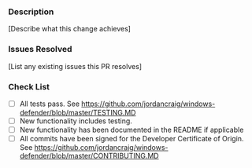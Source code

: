 ### Description

[Describe what this change achieves]

### Issues Resolved

[List any existing issues this PR resolves]

### Check List

- [ ] All tests pass. See <https://github.com/jordancraig/windows-defender/blob/master/TESTING.MD>
- [ ] New functionality includes testing.
- [ ] New functionality has been documented in the README if applicable
- [ ] All commits have been signed for the Developer Certificate of Origin. See <https://github.com/jordancraig/windows-defender/blob/master/CONTRIBUTING.MD>
